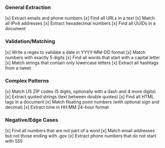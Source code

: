 ### **General Extraction**
[x] Extract emails and phone numbers
[x] Find all URLs in a text
[x] Match all IPv4 addresses
[x] Extract hexadecimal numbers
[x] Find all UUIDs in a document

### **Validation/Matching**
[x] Write a regex to validate a date in YYYY-MM-DD format
[x] Match numbers with exactly 5 digits
[x] Find all words that start with a capital letter
[x] Match strings that contain only lowercase letters
[x] Extract all hashtags from a tweet

### **Complex Patterns**
[x] Match US ZIP codes (5 digits, optionally with a dash and 4 more digits)
[x] Extract quoted strings (text between double quotes)
[x] Find all HTML tags in a document
[x] Match floating point numbers (with optional sign and decimal)
[x] Extract time in HH:MM 24-hour format

### **Negative/Edge Cases**
[x] Find all numbers that are not part of a word
[x] Match email addresses but not those ending with .gov
[x] Extract phone numbers that do not start with 555

